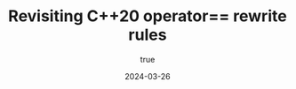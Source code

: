 ---
title: Revisiting C++20 operator== rewrite rules
document: P2804R0 (? how to do you get this number)
date: 2024-03-26
audience: CWG (? How do you decide ?)
author:
- Name: Utkarsh Saxena
  email: <usaxena95@gmail.com>

---